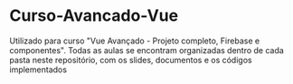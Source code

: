 # Curso-Avancado-Vue
Utilizado para curso "Vue Avançado - Projeto completo, Firebase e componentes". Todas as aulas se encontram organizadas dentro de cada pasta neste repositório, com os slides, documentos e os códigos implementados
